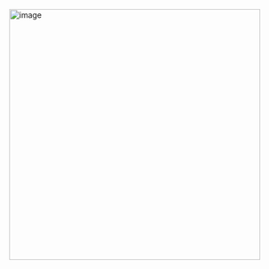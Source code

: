 <img width="452" alt="image" src="https://github.com/user-attachments/assets/6655570d-128d-436e-91f5-fc986a2e8462" />
